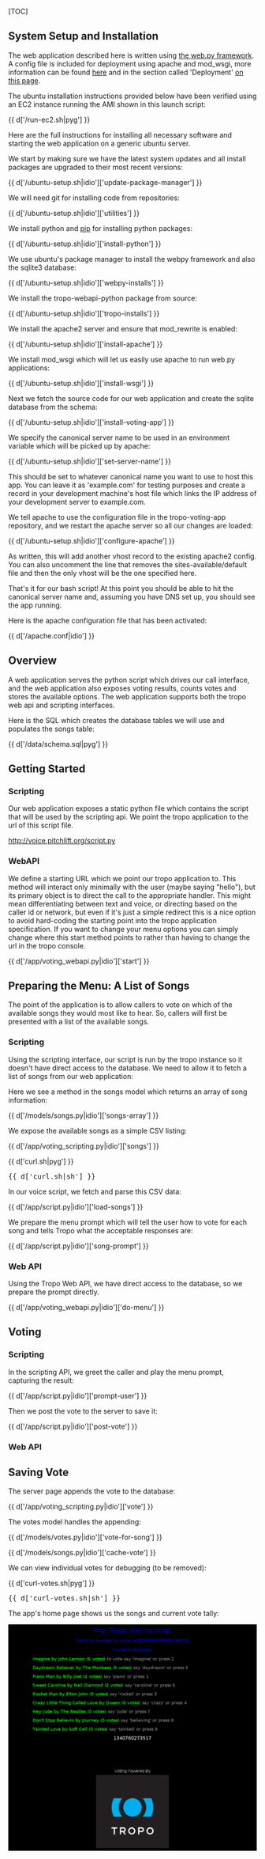 [TOC]

## System Setup and Installation

The web application described here is written using [the web.py
framework](http://webpy.org). A config file is included for deployment using
apache and mod_wsgi, more information can be found
[here](http://webpy.org/cookbook/mod_wsgi-apache) and in the section called
'Deployment' [on this page](http://webpy.org/cookbook/).

The ubuntu installation instructions provided below have been verified using an
EC2 instance running the AMI shown in this launch script:

{{ d['/run-ec2.sh|pyg'] }}

Here are the full instructions for installing all necessary software and starting the web application on a generic ubuntu server.

We start by making sure we have the latest system updates and all install packages are upgraded to their most recent versions:

{{ d['/ubuntu-setup.sh|idio']['update-package-manager'] }}

We will need git for installing code from repositories:

{{ d['/ubuntu-setup.sh|idio']['utilities'] }}

We install python and [pip](http://www.pip-installer.org/) for installing python packages:

{{ d['/ubuntu-setup.sh|idio']['install-python'] }}

We use ubuntu's package manager to install the webpy framework and also the sqlite3 database:

{{ d['/ubuntu-setup.sh|idio']['webpy-installs'] }}

We install the tropo-webapi-python package from source:

{{ d['/ubuntu-setup.sh|idio']['tropo-installs'] }}

We install the apache2 server and ensure that mod_rewrite is enabled:

{{ d['/ubuntu-setup.sh|idio']['install-apache'] }}

We install mod_wsgi which will let us easily use apache to run web.py applications:

{{ d['/ubuntu-setup.sh|idio']['install-wsgi'] }}

Next we fetch the source code for our web application and create the sqlite database from the schema:

{{ d['/ubuntu-setup.sh|idio']['install-voting-app'] }}

We specify the canonical server name to be used in an environment variable which will be picked up by apache:

{{ d['/ubuntu-setup.sh|idio']['set-server-name'] }}

This should be set to whatever canonical name you want to use to host this app.
You can leave it as 'example.com' for testing purposes and create a record in
your development machine's host file which links the IP address of your
development server to example.com.

We tell apache to use the configuration file in the tropo-voting-app
repository, and we restart the apache server so all our changes are loaded:

{{ d['/ubuntu-setup.sh|idio']['configure-apache'] }}

As written, this will add another vhost record to the existing apache2 config.
You can also uncomment the line that removes the sites-available/default file
and then the only vhost will be the one specified here.

That's it for our bash script! At this point you should be able to hit the canonical server name and, assuming you have DNS set up, you should see the app running.

Here is the apache configuration file that has been activated:

{{ d['/apache.conf|idio'] }}

## Overview

A web application serves the python script which drives our call interface, and
the web application also exposes voting results, counts votes and stores the
available options. The web application supports both the tropo web api and
scripting interfaces.

Here is the SQL which creates the database tables we will use and populates the
songs table:

{{ d['/data/schema.sql|pyg'] }}

## Getting Started

### Scripting

Our web application exposes a static python file which contains the script that
will be used by the scripting api. We point the tropo application to the url of
this script file.

http://voice.pitchlift.org/script.py

### WebAPI

We define a starting URL which we point our tropo application to. This method
will interact only minimally with the user (maybe saying "hello"), but its
primary object is to direct the call to the appropriate handler. This might
mean differentiating between text and voice, or directing based on the caller
id or network, but even if it's just a simple redirect this is a nice option to
avoid hard-coding the starting point into the tropo application specification.
If you want to change your menu options you can simply change where this start
method points to rather than having to change the url in the tropo console.

{{ d['/app/voting_webapi.py|idio']['start'] }}

## Preparing the Menu: A List of Songs

The point of the application is to allow callers to vote on which of the
available songs they would most like to hear. So, callers will first be
presented with a list of the available songs.

### Scripting

Using the scripting interface, our script is run by the tropo instance so it
doesn't have direct access to the database. We need to allow it to fetch a list
of songs from our web application:

Here we see a method in the songs model which returns an array of song
information:

{{ d['/models/songs.py|idio']['songs-array'] }}

We expose the available songs as a simple CSV listing:

{{ d['/app/voting_scripting.py|idio']['songs'] }}

{{ d['curl.sh|pyg'] }}

<pre>
{{ d['curl.sh|sh'] }}
</pre>

In our voice script, we fetch and parse this CSV data:

{{ d['/app/script.py|idio']['load-songs'] }}

We prepare the menu prompt which will tell the user how to vote for each song
and tells Tropo what the acceptable responses are:

{{ d['/app/script.py|idio']['song-prompt'] }}

### Web API

Using the Tropo Web API, we have direct access to the database, so we prepare
the prompt directly.

{{ d['/app/voting_webapi.py|idio']['do-menu'] }}

## Voting

### Scripting

In the scripting API, we greet the caller and play the menu prompt, capturing the result:

{{ d['/app/script.py|idio']['prompt-user'] }}

Then we post the vote to the server to save it:

{{ d['/app/script.py|idio']['post-vote'] }}

### Web API

## Saving Vote

The server page appends the vote to the database:

{{ d['/app/voting_scripting.py|idio']['vote'] }}

The votes model handles the appending:

{{ d['/models/votes.py|idio']['vote-for-song'] }}

{{ d['/models/songs.py|idio']['cache-vote'] }}

We can view individual votes for debugging (to be removed):

{{ d['curl-votes.sh|pyg'] }}

<pre>
{{ d['curl-votes.sh|sh'] }}
</pre>

The app's home page shows us the songs and current vote tally:

![home page screenshot](home.png)
